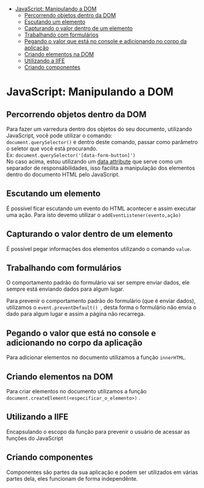 - [JavaScript: Manipulando a DOM](#javascript-manipulando-a-dom)
  - [Percorrendo objetos dentro da DOM](#percorrendo-objetos-dentro-da-dom)
  - [Escutando um elemento](#escutando-um-elemento)
  - [Capturando o valor dentro de um elemento](#capturando-o-valor-dentro-de-um-elemento)
  - [Trabalhando com formulários](#trabalhando-com-formulários)
  - [Pegando o valor que está no console e adicionando no corpo da aplicação](#pegando-o-valor-que-está-no-console-e-adicionando-no-corpo-da-aplicação)
  - [Criando elementos na DOM](#criando-elementos-na-dom)
  - [Utilizando a IIFE](#utilizando-a-iife)
  - [Criando componentes](#criando-componentes)

# JavaScript: Manipulando a DOM

## Percorrendo objetos dentro da DOM

Para fazer um varredura dentro dos objetos do seu documento, utilizando JavaScript, você pode utilizar o comando:<br>
`document.querySelector()` e dentro deste comando, passar como parâmetro o seletor que você está procurando.
<br>
Ex: `document.querySelector('[data-form-button]')` <br>
No caso acima, estou utilizando um [data attribute](https://cursos.alura.com.br/data-attributes-do-html5-c109) que serve como um separador de responsábilidades, isso facilita a manipulação dos elementos dentro do documento HTML pelo JavaScript.

## Escutando um elemento

É possível ficar escutando um evento do HTML acontecer e assim executar uma ação. Para isto devemo utilizar o `addEventListener(evento,ação)`<br>

## Capturando o valor dentro de um elemento

É possível pegar informações dos elementos utilizando o comando `value`.

## Trabalhando com formulários

O comportamento padrão do formulário vai ser sempre enviar dados, ele sempre está enviando dados para algum lugar.

Para prevenir o comportamento padrão do formulário (que é enviar dados), utilizamos o `event.preventDefault() `, desta forma o formulário não envia o dado para algum lugar e assim a página não recarrega.

## Pegando o valor que está no console e adicionando no corpo da aplicação

Para adicionar elementos no documento utilizamos a função `innerHTML`.

## Criando elementos na DOM

Para criar elementos no documento utilizamos a função `document.createElement(<especificar_o_elemento>)` .

## Utilizando a IIFE

Encapsulando o escopo da função para prevenir o usuário de acessar as funções do JavaScript

## Criando componentes

Componentes são partes da sua aplicação e podem ser utilizados em várias partes dela, eles funcionam de forma independênte.
